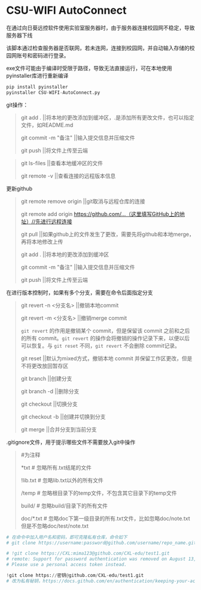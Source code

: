 # CSU-WIFI AutoConnect

在通过向日葵远控软件使用实验室服务器时，由于服务器连接校园网不稳定，导致服务器下线

该脚本通过检查服务器是否联网，若未连网，连接到校园网，并自动输入存储的校园网账号和密码进行登录。

exe文件可能由于编译时受限于路径，导致无法直接运行，可在本地使用pyinstaller库进行重新编译
```python
pip install pyinstaller
pyinstaller CSU-WIFI-AutoConnect.py
```


git操作：
>git add . 							||将本地的更改添加到缓冲区，.是添加所有更改文件，也可以指定文件，如README.md 
>
>git commit -m "备注"	   ||输入提交信息并压缩文件
>
>git push							 ||将文件上传至云端

>
>git ls-files						   ||查看本地缓冲区的文件
>
>git remote -v					 ||查看连接的远程版本信息
>



更新github

>git remote remove origin	||git取消与远程仓库的连接
>
>git remote add origin https://github.com/...（这里填写GitHub上的地址）//先进行远程连接
>
>git pull	||如果github上的文件发生了更改，需要先将github和本地merge，再将本地修改上传
>
>git add . 							||将本地的更改添加到缓冲区
>
>git commit -m "备注"	   ||输入提交信息并压缩文件
>
>git push							 ||将文件上传至云端





在进行版本控制时，如果有多个分支，需要在命令后面指定分支

>git revert -n <分支名>   ||撤销本地commit
>
>git revert -m <分支名>    ||撤销merge commit
>
>`git revert` 的作用是撤销某个 commit，但是保留该 commit 之前和之后的所有 commit。`git revert` 的操作会将撤销的操作记录下来，以便以后可以恢复。与 `git reset` 不同，`git revert` 不会删除 commit记录。
>
>
>
>git reset <branch-name>         ||默认为mixed方式，撤销本地 commit 并保留工作区更改，但是不将更改放回暂存区
>
>git branch <branch-name>        ||创建分支
>
>git branch -d <branch-name>        ||删除分支
>
>git checkout <branch-name>        ||切换分支
>
>git checkout -b <branch-name>        ||创建并切换到分支
>
>git merge <branch-name>              ||合并<branch-name>分支到当前分支



.gitignore文件，用于提示哪些文件不需要放入git中操作

>#为注释
>
>*txt			# 忽略所有.txt结尾的文件
>
>!lib.txt		# 忽略lib.txt以外的所有文件
>
>/temp		# 忽略根目录下的temp文件，不包含其它目录下的temp文件
>
>build/		# 忽略build/目录下的所有文件
>
>doc/*.txt	# 忽略doc下第一级目录的所有.txt文件，比如忽略doc/note.txt但是不忽略doc/test/note.txt





```python
# 在命令中加入用户名和密码，即可克隆私有仓库，命令如下
# git clone https://username:password@github.com/username/repo_name.git

# !git clone https://CXL:mima123@github.com/CXL-edu/test1.git
# remote: Support for password authentication was removed on August 13, 2021. 
# Please use a personal access token instead.

!git clone https://密钥@github.com/CXL-edu/test1.git
# 改为私有秘钥，https://docs.github.com/en/authentication/keeping-your-account-and-data-secure/creating-a-personal-access-token
```







